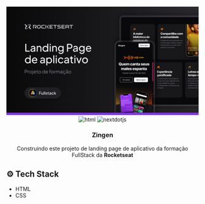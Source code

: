 <div align="center">
  <br />
    <a href="#">
      <img src="https://raw.githubusercontent.com/leokazuyukinagatani/zingen/9ac2f9c2f279af93c0fd1ca91829afe694dbb16b/assets/Thumbnail.png" alt="Project Banner">
    </a>
  <br />

  <div>
    <img src="https://img.shields.io/badge/-HTML-black?style=for-the-badge&logoColor=white&logo=html5&color=E34F26" alt="html" />
    <img src="https://img.shields.io/badge/-CSS-black?style=for-the-badge&logoColor=white&logo=css3&color=1572B6" alt="nextdotjs" />
   

  </div>

<h3 align="center">Zingen</h3>

   <div align="center">
   Construindo este projeto de landing page de aplicativo da formação FullStack da <strong>Rocketseat</strong>
    </div>
</div>

## <a name="tech-stack">⚙️ Tech Stack</a>

- HTML
- CSS

#
